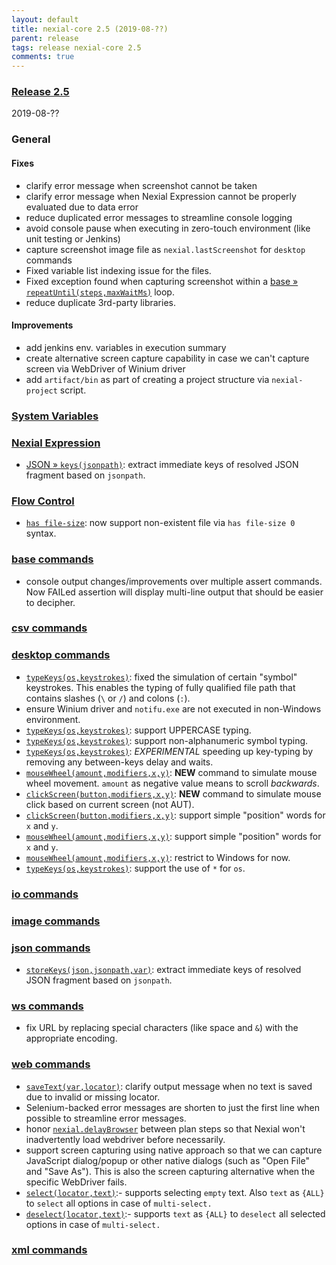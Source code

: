 ```yaml
---
layout: default
title: nexial-core 2.5 (2019-08-??)
parent: release
tags: release nexial-core 2.5
comments: true
---
```


### <a href="https://github.com/nexiality/nexial-core/releases/tag/nexial-core-v2.4_???" class="external-link" target="_nexial_link">Release 2.5</a>
2019-08-??


### General
#### Fixes
- clarify error message when screenshot cannot be taken
- clarify error message when Nexial Expression cannot be properly evaluated due to data error
- reduce duplicated error messages to streamline console logging
- avoid console pause when executing in zero-touch environment (like unit testing or Jenkins)
- capture screenshot image file as `nexial.lastScreenshot` for `desktop` commands
- Fixed variable list indexing issue for the files.
- Fixed exception found when capturing screenshot within a 
  [base &raquo; `repeatUntil(steps,maxWaitMs)`](../commands/base/repeatUntil(steps,maxWaitMs)) loop.
- reduce duplicate 3rd-party libraries.

#### Improvements
- add jenkins env. variables in execution summary
- create alternative screen capture capability in case we can't capture screen via WebDriver of Winium driver
- add `artifact/bin` as part of creating a project structure via `nexial-project` script.


### [System Variables](../systemvars/)


### [Nexial Expression](../expressions)
- [JSON &raquo; `keys(jsonpath)`](../expressions/JSONexpression#keysjsonpath): extract immediate keys of resolved JSON 
  fragment based on `jsonpath`.


### [Flow Control](../flowcontrols)
- [`has file-size`](../flowcontrols/filter#description): now support non-existent file via `has file-size 0` syntax.


### [base commands](../commands/base)
- console output changes/improvements over multiple assert commands. Now FAILed assertion will display multi-line 
  output that should be easier to decipher.


### [csv commands](../commands/csv)


### [desktop commands](../commands/desktop)
- [`typeKeys(os,keystrokes)`](../commands/desktop/typeKeys(os,keystrokes)): fixed the simulation of certain "symbol" 
  keystrokes. This enables the typing of fully qualified file path that contains slashes (`\` or `/`) and colons (`:`).
- ensure Winium driver and `notifu.exe` are not executed in non-Windows environment.
- [`typeKeys(os,keystrokes)`](../commands/desktop/typeKeys(os,keystrokes)): support UPPERCASE typing.
- [`typeKeys(os,keystrokes)`](../commands/desktop/typeKeys(os,keystrokes)): support non-alphanumeric symbol typing.
- [`typeKeys(os,keystrokes)`](../commands/desktop/typeKeys(os,keystrokes)): _EXPERIMENTAL_ speeding up key-typing by
  removing any between-keys delay and waits.
- [`mouseWheel(amount,modifiers,x,y)`](../commands/desktop/mouseWheel(amount,modifiers,x,y)): **NEW** command to 
  simulate mouse wheel movement. `amount` as negative value means to scroll _backwards_.
- [`clickScreen(button,modifiers,x,y)`](../commands/desktop/clickScreen(button,modifiers,x,y)): **NEW** command to
  simulate mouse click based on current screen (not AUT).
- [`clickScreen(button,modifiers,x,y)`](../commands/desktop/clickScreen(button,modifiers,x,y)): support simple 
  "position" words for `x` and `y`.
- [`mouseWheel(amount,modifiers,x,y)`](../commands/desktop/mouseWheel(amount,modifiers,x,y)): support simple "position" 
  words for `x` and `y`.
- [`mouseWheel(amount,modifiers,x,y)`](../commands/desktop/mouseWheel(amount,modifiers,x,y)): restrict to Windows for now.
- [`typeKeys(os,keystrokes)`](../commands/desktop/typeKeys(os,keystrokes)): support the use of `*` for `os`.


### [io commands](../commands/io)


### [image commands](../commands/image)


### [json commands](../commands/json)
- [`storeKeys(json,jsonpath,var)`](../commands/json/storeKeys(json,jsonpath,var)): extract immediate keys of resolved 
  JSON fragment based on `jsonpath`.


### [ws commands](../commands/ws)
- fix URL by replacing special characters (like space and `&`) with the appropriate encoding.


### [web commands](../commands/web)
- [`saveText(var,locator)`](../commands/web/saveText(var,locator)): clarify output message when no text is saved due 
  to invalid or missing locator.
- Selenium-backed error messages are shorten to just the first line when possible to streamline error messages.
- honor [`nexial.delayBrowser`](../systemvars/index#nexial.delayBrowser) between plan steps so that Nexial won't 
  inadvertently load webdriver before necessarily.
- support screen capturing using native approach so that we can capture JavaScript dialog/popup or other native dialogs 
  (such as "Open File" and "Save As"). This is also the screen capturing alternative when the specific WebDriver fails.
- [`select(locator,text)`](../commands/web/select(locator,text)):- supports selecting `empty` text. Also `text` as `{ALL}` 
  to `select` all options in case of `multi-select.`
- [`deselect(locator,text)`](../commands/web/deselect(locator,text)):- supports `text` as `{ALL}` to `deselect` all 
  selected options in case of `multi-select.`

### [xml commands](../commands/xml)
